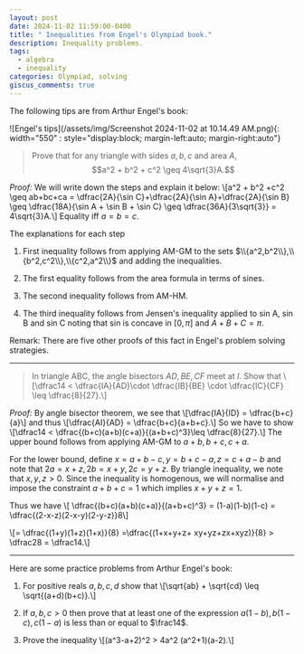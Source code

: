 ```yaml
---
layout: post
date: 2024-11-02 11:59:00-0400
title: " Inequalities from Engel's Olympiad book."
description: Inequality problems.
tags:
  - algebra
  - inequality
categories: Olympiad, solving
giscus_comments: true
---
```

The following tips are from Arthur Engel's book:

![Engel's tips](/assets/img/Screenshot 2024-11-02 at 10.14.49 AM.png){: width="550" : style="display:block; margin-left:auto; margin-right:auto"}

>Prove that for any triangle with sides $a,b,c$ and area $A$, $$a^2 + b^2 + c^2 \geq 4\sqrt{3}A.$$

*Proof:* We will write down the steps and explain it below: \\[a^2 + b^2 +c^2 \geq ab+bc+ca = \dfrac{2A}{\sin C}+\dfrac{2A}{\sin A}+\dfrac{2A}{\sin B} \geq \dfrac{18A}{\sin A + \sin B + \sin C} \geq \dfrac{36A}{3\sqrt{3}} = 4\sqrt{3}A.\\]
Equality iff $a=b=c$. 

The explanations for each step

1) First inequality follows from applying AM-GM to the sets $\\{a^2,b^2\\},\\{b^2,c^2\\},\\{c^2,a^2\\}$ and adding the inequalities.

2) The first equality follows from the area formula in terms of sines.

3) The second inequality follows from AM-HM.

4)  The third inequality follows from Jensen's inequality applied to sin A, sin B and sin C noting that sin is concave in $[0,\pi]$ and $A+B+C=\pi$. 

Remark: There are five other proofs of this fact in Engel's problem solving strategies.

---

>In triangle ABC, the angle bisectors $AD, BE, CF$ meet at $I$. Show that \\[\dfrac14 < \dfrac{IA}{AD}\cdot \dfrac{IB}{BE} \cdot \dfrac{IC}{CF} \leq \dfrac{8}{27}.\\]

*Proof:* By angle bisector theorem, we see that \\[\dfrac{IA}{ID} = \dfrac{b+c}{a}\\] and thus \\[\dfrac{AI}{AD} = \dfrac{b+c}{a+b+c}.\\] So we have to show \\[\dfrac14 < \dfrac{(b+c)(a+b)(c+a)}{(a+b+c)^3}\leq \dfrac{8}{27}.\\]
The upper bound follows from applying AM-GM to $a+b,b+c,c+a$.

For the lower bound, define
$x = a+b-c, y=b+c-a, z=c+a-b$ and note that $2a = x+z, 2b=x+y, 2c=y+z.$ 
By triangle inequality, we note that $x,y,z>0.$  Since the inequality is homogenous, we will normalise and impose the constraint $a+b+c=1$ which implies $x+y+z=1$.

Thus we have 
\\[ \dfrac{(b+c)(a+b)(c+a)}{(a+b+c)^3} = (1-a)(1-b)(1-c) = \dfrac{(2-x-z)(2-x-y)(2-y-z)}8\\]

\\[= \dfrac{(1+y)(1+z)(1+x)}{8} =\dfrac{(1+x+y+z+ xy+yz+zx+xyz)}{8} > \dfrac28 = \dfrac14.\\]

---
Here are some practice problems from Arthur Engel's book:

1) For positive reals $a,b,c,d$ show that \\[\sqrt{ab} + \sqrt{cd} \leq \sqrt{(a+d)(b+c)}.\\]

2) If $a,b,c >0$ then prove that at least one of the expression $a(1-b),b(1-c),c(1-a)$ is less than or equal to $\frac14$.

3) Prove the inequality \\[(a^3-a+2)^2 > 4a^2 (a^2+1)(a-2).\\]
